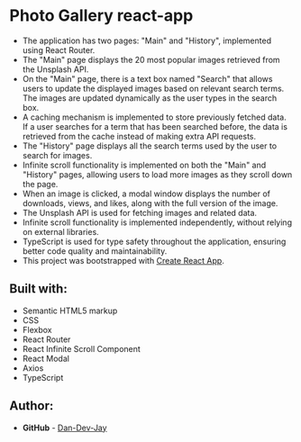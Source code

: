# Photo Gallery react-app
- The application has two pages: "Main" and "History", implemented using React Router.
- The "Main" page displays the 20 most popular images retrieved from the Unsplash API.
- On the "Main" page, there is a text box named "Search" that allows users to update the displayed images based on relevant search terms. The images are updated dynamically as the user types in the search box.
- A caching mechanism is implemented to store previously fetched data. If a user searches for a term that has been searched before, the data is retrieved from the cache instead of making extra API requests.
- The "History" page displays all the search terms used by the user to search for images.
- Infinite scroll functionality is implemented on both the "Main" and "History" pages, allowing users to load more images as they scroll down the page.
- When an image is clicked, a modal window displays the number of downloads, views, and likes, along with the full version of the image.
- The Unsplash API is used for fetching images and related data.
- Infinite scroll functionality is implemented independently, without relying on external libraries.
- TypeScript is used for type safety throughout the application, ensuring better code quality and maintainability.
- This project was bootstrapped with [Create React App](https://github.com/facebook/create-react-app).

## Built with:

- Semantic HTML5 markup
- CSS
- Flexbox
- React Router
- React Infinite Scroll Component
- React Modal
- Axios
- TypeScript

## Author:

- **GitHub** - [Dan-Dev-Jay](https://github.com/Dan-Dev-Jay)
